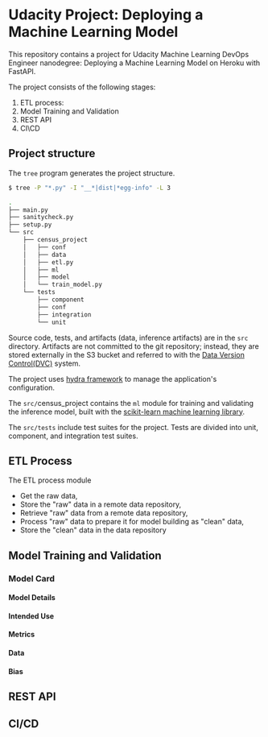 # Udacity Project: Deploying a Machine Learning Model

This repository contains a project for Udacity Machine Learning DevOps Engineer nanodegree:
Deploying a Machine Learning Model on Heroku with FastAPI.

The project consists of the following stages:

1. ETL process:
2. Model Training and Validation
3. REST API
4. CI\CD

## Project structure

The `tree` program generates the project structure.

```sh
$ tree -P "*.py" -I "__*|dist|*egg-info" -L 3

.
├── main.py
├── sanitycheck.py
├── setup.py
└── src
    ├── census_project
    │   ├── conf
    │   ├── data
    │   ├── etl.py
    │   ├── ml
    │   ├── model
    │   └── train_model.py
    └── tests
        ├── component
        ├── conf
        ├── integration
        └── unit
```

Source code, tests, and artifacts (data, inference artifacts) are in the `src` directory.
Artifacts are not committed to the git repository; instead, they are stored externally in the S3 bucket and referred to with the [Data Version Control(DVC)][1] system.

The project uses [hydra framework][2] to manage the application's configuration.

The `src/`census_project contains the `ml` module for training and validating the inference model, built with the [scikit-learn machine learning library][3].

<!--  todo: make sure tests are described-->
The `src/tests` include test suites for the project. Tests are divided into unit, component, and integration test suites.

<!-- todo: add a description of API -->

[1]: https://dvc.org/
[2]: https://hydra.cc/docs/intro/
[3]: https://scikit-learn.org/stable/

## ETL Process

The ETL process module

- Get the raw data,
- Store the "raw" data in a remote data repository,
- Retrieve "raw" data from a remote data repository,
- Process "raw" data to prepare it for model building as "clean" data,
- Store the "clean" data in the data repository

## Model Training and Validation

### Model Card

#### Model Details

#### Intended Use

#### Metrics

#### Data

#### Bias

## REST API

## CI/CD
